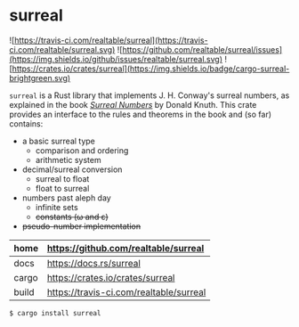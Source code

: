 # surreal

![https://travis-ci.com/realtable/surreal](https://travis-ci.com/realtable/surreal.svg)
![https://github.com/realtable/surreal/issues](https://img.shields.io/github/issues/realtable/surreal.svg)
![https://crates.io/crates/surreal](https://img.shields.io/badge/cargo-surreal-brightgreen.svg)

`surreal` is a Rust library that implements J. H. Conway's surreal numbers, as
explained in the book *[Surreal Numbers](https://www.amazon.com/dp/0201038129)*
by Donald Knuth. This crate provides an interface to the rules and theorems in
the book and (so far) contains:

* a basic surreal type
  * comparison and ordering
  * arithmetic system
* decimal/surreal conversion
  * surreal to float
  * float to surreal
* numbers past aleph day
  * infinite sets
  * ~~constants (ω and ε)~~
* ~~pseudo-number implementation~~

| home  | https://github.com/realtable/surreal    |
|:----- |:--------------------------------------- |
| docs  | https://docs.rs/surreal                 |
| cargo | https://crates.io/crates/surreal        |
| build | https://travis-ci.com/realtable/surreal |

    $ cargo install surreal
